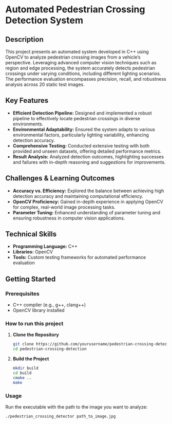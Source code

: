 # Automated Pedestrian Crossing Detection System

## Description

This project presents an automated system developed in C++ using OpenCV to analyze pedestrian crossing images from a vehicle’s perspective. Leveraging advanced computer vision techniques such as region and edge processing, the system accurately detects pedestrian crossings under varying conditions, including different lighting scenarios. The performance evaluation encompasses precision, recall, and robustness analysis across 20 static test images.

## Key Features

- **Efficient Detection Pipeline:** Designed and implemented a robust pipeline to effectively locate pedestrian crossings in diverse environments.
- **Environmental Adaptability:** Ensured the system adapts to various environmental factors, particularly lighting variability, enhancing detection accuracy.
- **Comprehensive Testing:** Conducted extensive testing with both provided and unseen datasets, offering detailed performance metrics.
- **Result Analysis:** Analyzed detection outcomes, highlighting successes and failures with in-depth reasoning and suggestions for improvements.

## Challenges & Learning Outcomes

- **Accuracy vs. Efficiency:** Explored the balance between achieving high detection accuracy and maintaining computational efficiency.
- **OpenCV Proficiency:** Gained in-depth experience in applying OpenCV for complex, real-world image processing tasks.
- **Parameter Tuning:** Enhanced understanding of parameter tuning and ensuring robustness in computer vision applications.

## Technical Skills

- **Programming Language:** C++
- **Libraries:** OpenCV
- **Tools:** Custom testing frameworks for automated performance evaluation

## Getting Started

### Prerequisites

- C++ compiler (e.g., g++, clang++)
- OpenCV library installed

### How to run this project

1. **Clone the Repository**
    ```bash
    git clone https://github.com/yourusername/pedestrian-crossing-detection.git
    cd pedestrian-crossing-detection
    ```

2. **Build the Project**
    ```bash
    mkdir build
    cd build
    cmake ..
    make
    ```

### Usage

Run the executable with the path to the image you want to analyze:
```bash
./pedestrian_crossing_detector path_to_image.jpg
